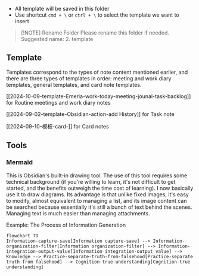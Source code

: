 - All template will be saved in this folder
- Use shortcut `cmd + \` or `ctrl + \` to select the template we want to insert

> [!NOTE] Rename Folder
> Please rename this folder if needed.
> Suggested name: 2. template

## Template

Templates correspond to the types of note content mentioned earlier, and there are three types of templates in order: meeting and work diary templates, general templates, and card note templates.

[[2024-10-09-template-Emeria-work-today-meeting-jounal-task-backlog]] for Routine meetings and work diary notes

[[2024-09-02-template-Obsidian-action-add History]] for Task note

[[2024-09-10-模板-card-<subject>]] for Card notes

## Tools

### Mermaid

This is Obsidian's built-in drawing tool. The use of this tool requires some technical background (if you're willing to learn, it's not difficult to get started, and the benefits outweigh the time cost of learning). I now basically use it to draw diagrams. Its advantage is that unlike fixed images, it's easy to modify, almost equivalent to managing a list, and its image content can be searched because essentially it's still a bunch of text behind the scenes. Managing text is much easier than managing attachments.

Example: The Process of Information Generation

```mermaid
flowchart TD
Information-capture-save[Information capture-save] --> Information-organization-filter[Information organization-filter] --> Information-integration-output-value[Information integration-output value] --> Knowledge --> Practice-separate-truth-from-falsehood[Practice-separate truth from falsehood] --> Cognition-true-understanding[Cognition-true understanding]
```
